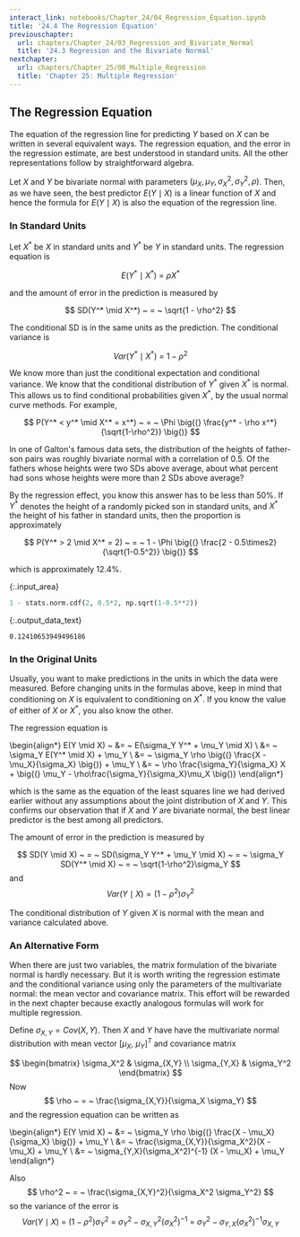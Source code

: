 ```yaml
---
interact_link: notebooks/Chapter_24/04_Regression_Equation.ipynb
title: '24.4 The Regression Equation'
previouschapter:
  url: chapters/Chapter_24/03_Regression_and_Bivariate_Normal
  title: '24.3 Regression and the Bivariate Normal'
nextchapter:
  url: chapters/Chapter_25/00_Multiple_Regression
  title: 'Chapter 25: Multiple Regression'
---
```


## The Regression Equation ##

The equation of the regression line for predicting $Y$ based on $X$ can be written in several equivalent ways. The regression equation, and the error in the regression estimate, are best understood in standard units. All the other representations follow by straightforward algebra.

Let $X$ and $Y$ be bivariate normal with parameters $(\mu_X, \mu_Y, \sigma_X^2, \sigma_Y^2, \rho)$. Then, as we have seen, the best predictor $E(Y \mid X)$ is a linear function of $X$ and hence the formula for $E(Y \mid X)$ is also the equation of the regression line.

### In Standard Units ###
Let $X^*$ be $X$ in standard units and $Y^*$ be $Y$ in standard units. The regression equation is

$$
E(Y^* \mid X^*) ~ = ~ \rho X^*
$$

and the amount of error in the prediction is measured by

$$
SD(Y^* \mid X^*) ~ = ~ \sqrt{1 - \rho^2}
$$

The conditional SD is in the same units as the prediction. The conditional variance is

$$
Var(Y^* \mid X^*) ~ = ~ 1 - \rho^2
$$

We know more than just the conditional expectation and conditional variance. We know that the conditional distribution of $Y^*$ given $X^*$ is normal. This allows us to find conditional probabilities given $X^*$, by the usual normal curve methods. For example, 

$$
P(Y^* < y^* \mid X^* = x^*) ~ = ~ \Phi \big{(} \frac{y^* - \rho x^*}{\sqrt{1-\rho^2}} \big{)}
$$

In one of Galton's famous data sets, the distribution of the heights of father-son pairs was roughly bivariate normal with a correlation of 0.5. Of the fathers whose heights were two SDs above average, about what percent had sons whose heights were more than 2 SDs above average?

By the regression effect, you know this answer has to be less than 50%. If $Y^*$ denotes the height of a randomly picked son in standard units, and $X^*$ the height of his father in standard units, then the proportion is approximately

$$
P(Y^* > 2 \mid X^* = 2) ~ = ~ 1 - \Phi \big{(} \frac{2 - 0.5\times2}{\sqrt{1-0.5^2}} \big{)}
$$

which is approximately 12.4%.


{:.input_area}
```python
1 - stats.norm.cdf(2, 0.5*2, np.sqrt(1-0.5**2))
```




{:.output_data_text}
```
0.12410653949496186
```



### In the Original Units ###
Usually, you want to make predictions in the units in which the data were measured. Before changing units in the formulas above, keep in mind that conditioning on $X$ is equivalent to conditioning on $X^*$. If you know the value of either of $X$ or $X^*$, you also know the other.

The regression equation is

\begin{align*}
E(Y \mid X) ~ &= ~ E(\sigma_Y Y^* + \mu_Y \mid X) \\
&= ~ \sigma_Y E(Y^* \mid X) + \mu_Y \\
&= ~ \sigma_Y \rho \big{(} \frac{X - \mu_X}{\sigma_X} \big{)} + \mu_Y \\
&= ~ \rho \frac{\sigma_Y}{\sigma_X} X + \big{(} \mu_Y - \rho\frac{\sigma_Y}{\sigma_X}\mu_X \big{)}
\end{align*}

which is the same as the equation of the least squares line we had derived earlier without any assumptions about the joint distribution of $X$ and $Y$. This confirms our observation that if $X$ and $Y$ are bivariate normal, the best linear predictor is the best among all predictors.

The amount of error in the prediction is measured by

$$
SD(Y \mid X) ~ = ~ SD(\sigma_Y Y^* + \mu_Y \mid X) ~ = ~ 
\sigma_Y SD(Y^* \mid X) ~ = ~ \sqrt{1-\rho^2}\sigma_Y
$$
and
$$
Var(Y \mid X) = (1 - \rho^2)\sigma_Y^2
$$

The conditional distribution of $Y$ given $X$ is normal with the mean and variance calculated above.

### An Alternative Form ###
When there are just two variables, the matrix formulation of the bivariate normal is hardly necessary. But it is worth writing the regression estimate and the conditional variance using only the parameters of the multivariate normal: the mean vector and covariance matrix. This effort will be rewarded in the next chapter because exactly analogous formulas will work for multiple regression.

Define $\sigma_{X,Y} = Cov(X, Y)$. Then $X$ and $Y$ have have the multivariate normal distribution with mean vector $[\mu_X, ~ \mu_Y]^T$ and covariance matrix

$$
\begin{bmatrix}
\sigma_X^2 & \sigma_{X,Y} \\
\sigma_{Y,X} & \sigma_Y^2
\end{bmatrix}
$$
Now
$$
\rho ~ = ~ \frac{\sigma_{X,Y}}{\sigma_X \sigma_Y}
$$
and the regression equation can be written as

\begin{align*}
E(Y \mid X) ~ &= ~ \sigma_Y \rho \big{(} \frac{X - \mu_X}{\sigma_X} \big{)} + \mu_Y \\
&= ~ \frac{\sigma_{X,Y}}{\sigma_X^2}(X - \mu_X) + \mu_Y \\
&= ~ \sigma_{Y,X}(\sigma_X^2)^{-1} (X - \mu_X) + \mu_Y
\end{align*}

Also
$$
\rho^2 ~ = ~ \frac{\sigma_{X,Y}^2}{\sigma_X^2 \sigma_Y^2}
$$
so the variance of the error is
$$
Var(Y \mid X) ~ = ~ (1 - \rho^2)\sigma_Y^2 ~ = ~ \sigma_Y^2 - \sigma_{X,Y}^2 (\sigma_X^2)^{-1} ~ = ~ \sigma_Y^2 - \sigma_{Y,X} (\sigma_X^2)^{-1} \sigma_{X,Y}
$$
